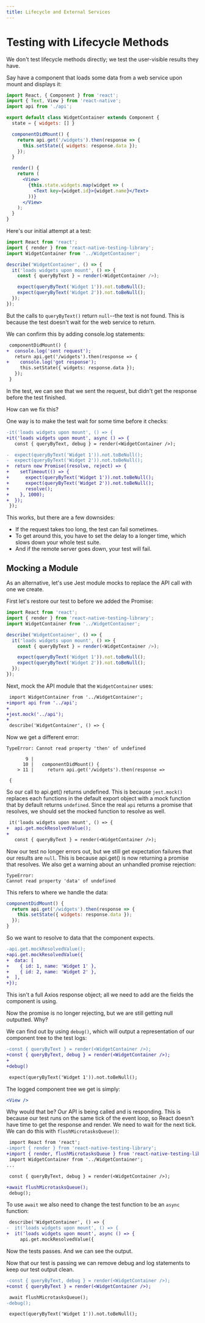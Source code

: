 ```yaml
---
title: Lifecycle and External Services
---
```


# Testing with Lifecycle Methods

We don't test lifecycle methods directly; we test the user-visible results they have.

Say have a component that loads some data from a web service upon mount and displays it:

```jsx
import React, { Component } from 'react';
import { Text, View } from 'react-native';
import api from './api';

export default class WidgetContainer extends Component {
  state = { widgets: [] }

  componentDidMount() {
    return api.get('/widgets').then(response => {
      this.setState({ widgets: response.data });
    });
  }

  render() {
    return (
      <View>
        {this.state.widgets.map(widget => (
          <Text key={widget.id}>{widget.name}</Text>
        ))}
      </View>
    );
  }
}
```

Here's our initial attempt at a test:

```js
import React from 'react';
import { render } from 'react-native-testing-library';
import WidgetContainer from '../WidgetContainer';

describe('WidgetContainer', () => {
  it('loads widgets upon mount', () => {
    const { queryByText } = render(<WidgetContainer />);

    expect(queryByText('Widget 1')).not.toBeNull();
    expect(queryByText('Widget 2')).not.toBeNull();
  });
});
```

But the calls to `queryByText()` return `null`--the text is not found. This is because the test doesn't wait for the web service to return.

We can confirm this by adding console.log statements:

```diff
 componentDidMount() {
+  console.log('sent request');
   return api.get('/widgets').then(response => {
+    console.log('got response');
     this.setState({ widgets: response.data });
   });
 }
```

In the test, we can see that we sent the request, but didn't get the response before the test finished.

How can we fix this?

One way is to make the test wait for some time before it checks:

```diff
-it('loads widgets upon mount', () => {
+it('loads widgets upon mount', async () => {
   const { queryByText, debug } = render(<WidgetContainer />);

-  expect(queryByText('Widget 1')).not.toBeNull();
-  expect(queryByText('Widget 2')).not.toBeNull();
+  return new Promise((resolve, reject) => {
+    setTimeout(() => {
+      expect(queryByText('Widget 1')).not.toBeNull();
+      expect(queryByText('Widget 2')).not.toBeNull();
+      resolve();
+    }, 1000);
+  });
 });
```

This works, but there are a few downsides:

- If the request takes too long, the test can fail sometimes.
- To get around this, you have to set the delay to a longer time, which slows down your whole test suite.
- And if the remote server goes down, your test will fail.

## Mocking a Module

As an alternative, let's use Jest module mocks to replace the API call with one we create.

First let's restore our test to before we added the Promise:

```js
import React from 'react';
import { render } from 'react-native-testing-library';
import WidgetContainer from '../WidgetContainer';

describe('WidgetContainer', () => {
  it('loads widgets upon mount', () => {
    const { queryByText } = render(<WidgetContainer />);

    expect(queryByText('Widget 1')).not.toBeNull();
    expect(queryByText('Widget 2')).not.toBeNull();
  });
});
```

Next, mock the API module that the `WidgetContainer` uses:

```diff
 import WidgetContainer from '../WidgetContainer';
+import api from '../api';
+
+jest.mock('../api');
+
 describe('WidgetContainer', () => {
```

Now we get a different error:

```
TypeError: Cannot read property 'then' of undefined

       9 |
      10 |   componentDidMount() {
    > 11 |     return api.get('/widgets').then(response =>

 {
```

So our call to api.get() returns undefined. This is because `jest.mock()` replaces each functions in the default export object with a mock function that by default returns `undefined`. Since the real `api` returns a promise that resolves, we should set the mocked function to resolve as well.

```diff
 it('loads widgets upon mount', () => {
+  api.get.mockResolvedValue();
+
   const { queryByText } = render(<WidgetContainer />);
```

Now our test no longer errors out, but we still get expectation failures that our results are `null`. This is because api.get() is now returning a promise that resolves. We also get a warning about an unhandled promise rejection:

```
TypeError:
Cannot read property 'data' of undefined
```

This refers to where we handle the data:

```js
componentDidMount() {
  return api.get('/widgets').then(response => {
    this.setState({ widgets: response.data });
  });
}
```

So we want to resolve to data that the component expects.

```diff
-api.get.mockResolvedValue();
+api.get.mockResolvedValue({
+  data: [
+    { id: 1, name: 'Widget 1' },
+    { id: 2, name: 'Widget 2' },
+  ],
+});
```

This isn't a full Axios response object; all we need to add are the fields the component is using.

Now the promise is no longer rejecting, but we are still getting null outputted. Why?

We can find out by using `debug()`, which will output a representation of our component tree to the test logs:

```diff
-const { queryByText } = render(<WidgetContainer />);
+const { queryByText, debug } = render(<WidgetContainer />);
+
+debug()

 expect(queryByText('Widget 1')).not.toBeNull();
```

The logged component tree we get is simply:

```jsx
<View />
```

Why would that be? Our API is being called and is responding. This is because our test runs on the same tick of the event loop, so React doesn't have time to get the response and render. We need to wait for the next tick. We can do this with `flushMicrotasksQueue()`:

```diff
 import React from 'react';
-import { render } from 'react-native-testing-library';
+import { render, flushMicrotasksQueue } from 'react-native-testing-library';
 import WidgetContainer from '../WidgetContainer';
...

 const { queryByText, debug } = render(<WidgetContainer />);

+await flushMicrotasksQueue();
 debug();
```

To use `await` we also need to change the test function to be an `async` function:

```diff
 describe('WidgetContainer', () => {
-  it('loads widgets upon mount', () => {
+  it('loads widgets upon mount', async () => {
     api.get.mockResolvedValue({
```

Now the tests passes. And we can see the output.

Now that our test is passing we can remove debug and log statements to keep our test output clean.

```diff
-const { queryByText, debug } = render(<WidgetContainer />);
+const { queryByText } = render(<WidgetContainer />);

 await flushMicrotasksQueue();
-debug();

 expect(queryByText('Widget 1')).not.toBeNull();
```
